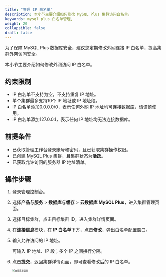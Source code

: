 ```yaml
---
title: "管理 IP 白名单"
description: 本小节主要介绍如何修改 MySQL Plus 集群访问白名单。 
keywords: mysql plus 白名单管理,
weight: 20
collapsible: false
draft: false
---
```


为了保障 MySQL Plus 数据库安全，建议您定期修改外网连接 IP 白名单，提高集群外网访问安全。

本小节主要介绍如何修改外网访问 IP 白名单。

## 约束限制

- IP 白名单不支持为空，不支持重复 IP 地址。
- 单个集群最多支持10个 IP 地址或 IP 地址段。
- IP 白名单添加0.0.0.0/0，表示任何外网 IP 地址均可连接数据库，请谨慎使用。
- IP 白名单添加127.0.0.1，表示任何 IP 地址均无法连接数据库。

## 前提条件

- 已获取管理工作台登录账号和密码，且已获取集群操作权限。
- 已创建 MySQL Plus 集群，且集群状态为**活跃**。
- 已获取允许访问的服务器 IP 地址清单。

## 操作步骤

1. 登录管理控制台。
2. 选择**产品与服务** > **数据库与缓存** > **云数据库 MySQL Plus**，进入集群管理页面。
3. 选择目标集群，点击目标集群 ID，进入集群详情页面。
4. 在**连接信息**模块，在 **IP 白名单**下方，点击**修改**，弹出白名单配置窗口。
5. 输入允许访问的 IP 地址。
   
   可输入 IP 地址、IP 段；多个 IP 之间换行分隔。
   
6. 点击**提交**，返回集群详情页面，即可查看修改后的 IP 白名单。
   
   <img src="../../../_images/check_access_info.png" alt="查看连接信息" style="zoom:50%;" />
